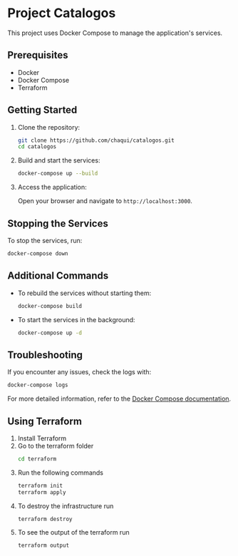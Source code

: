 # Project Catalogos

This project uses Docker Compose to manage the application's services.

## Prerequisites

- Docker
- Docker Compose
- Terraform

## Getting Started

1. Clone the repository:

    ```sh
    git clone https://github.com/chaqui/catalogos.git
    cd catalogos
    ```

2. Build and start the services:

    ```sh
    docker-compose up --build
    ```

3. Access the application:

    Open your browser and navigate to `http://localhost:3000`.

## Stopping the Services

To stop the services, run:

```sh
docker-compose down
```

## Additional Commands

- To rebuild the services without starting them:

    ```sh
    docker-compose build
    ```

- To start the services in the background:

    ```sh
    docker-compose up -d
    ```

## Troubleshooting

If you encounter any issues, check the logs with:

```sh
docker-compose logs
```

For more detailed information, refer to the [Docker Compose documentation](https://docs.docker.com/compose/).

## Using Terraform
1. Install Terraform
2. Go to the terraform folder
    ```sh
    cd terraform
    ```
3. Run the following commands
    ```sh
    terraform init
    terraform apply
    ```
4. To destroy the infrastructure run
    ```sh
    terraform destroy
    ```
5. To see the output of the terraform run
    ```sh
    terraform output
    ```
